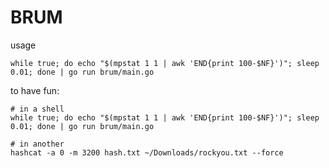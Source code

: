 # BRUM

usage

```shell
while true; do echo "$(mpstat 1 1 | awk 'END{print 100-$NF}')"; sleep 0.01; done | go run brum/main.go 
```


to have fun:

```shell
# in a shell
while true; do echo "$(mpstat 1 1 | awk 'END{print 100-$NF}')"; sleep 0.01; done | go run brum/main.go 

# in another 
hashcat -a 0 -m 3200 hash.txt ~/Downloads/rockyou.txt --force
```